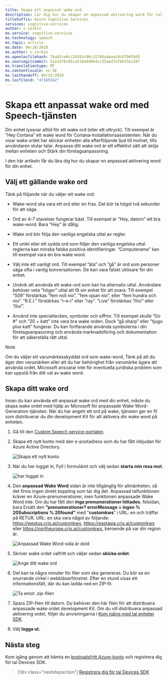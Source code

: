 ```yaml
---
title: Skapa ett anpassat wake ord
description: Lär dig hur du skapar en anpassad aktivering word för tal enheter SDK.
titleSuffix: Azure Cognitive Services
services: cognitive-services
author: v-jerkin
ms.service: cognitive-services
ms.technology: speech
ms.topic: article
ms.date: 04/28/2018
ms.author: v-jerkin
ms.openlocfilehash: 7ba62ce0cc2d391c96c31795aabaac9c8796f6d5
ms.sourcegitcommit: 51a1476c85ca518a6d8b4cc35aed7a76b33e130f
ms.translationtype: MT
ms.contentlocale: sv-SE
ms.lasthandoff: 09/25/2018
ms.locfileid: "47165542"
---
```

# <a name="create-a-custom-wake-word-by-using-the-speech-service"></a>Skapa ett anpassat wake ord med Speech-tjänsten

Din enhet lyssnar alltid för ett wake ord (eller ett uttryck). Till exempel är ”Hey Cortana” ett wake word för Cortana-Installationsassistenten. När du visar wake ordet har skickar enheten alla efterföljande ljud till molnet, tills användaren slutar talar. Anpassa ditt wake ord är ett effektivt sätt att skilja mellan enheten och Stärk din företagsanpassning.

I den här artikeln får du lära dig hur du skapar en anpassad aktivering word för din enhet.

## <a name="choose-an-effective-wake-word"></a>Välj ett gällande wake ord

Tänk på följande när du väljer ett wake ord:

* Wake-word ska vara ett ord eller en fras. Det bör ta högst två sekunder för att säga.

* Ord av 4-7 stavelser fungerar bäst. Till exempel är ”Hey, datorn” ett bra wake-word. Bara ”Hey” är dålig.

* Wake ord bör följa den vanliga engelska uttal av regler.

* Ett unikt eller ett sydda ord som följer den vanliga engelska uttal reglerna kan minska falska positiva identifieringar. ”Computerama” kan till exempel vara en bra wake word.

* Välj inte ett vanligt ord. Till exempel ”äta” och ”gå” är ord som personer säga ofta i vanlig konversationen. De kan vara falskt utlösare för din enhet.

* Undvik att använda ett wake-ord som kan ha alternativ uttal. Användare behöver veta ”höger” uttal att få sin enhet för att svara. Till exempel ”509” förstärkas ”fem noll nio”, ”fem ojsan nio”, eller ”fem hundra och nio”. ”R.E.I.” förstärkas ”r-e-i” eller ”ray”. ”Live” förstärkas ”/līv/” eller ”/liv/”.

* Använd inte specialtecken, symboler och siffror. Till exempel skulle ”Go #” och ”20 + katt” inte vara bra wake orden. Dock ”gå sharp” eller ”tjugo plus katt” fungerar. Du kan fortfarande använda symbolerna i din företagsanpassning och använda marknadsföring och dokumentation för att säkerställa rätt uttal.

> [!NOTE]
> Om du väljer ett varumärkesskyddat ord som wake-word, Tänk på att du äger den varumärken eller att du har behörighet från varumärke ägare att använda ordet. Microsoft ansvarar inte för eventuella juridiska problem som kan uppstå från ditt val av wake word.

## <a name="create-your-wake-word"></a>Skapa ditt wake ord

Innan du kan använda ett anpassat wake ord med din enhet, måste du skapa wake ordet med hjälp av Microsoft för anpassade Wake Word-Generation-tjänsten. När du har angett ett ord på wake, tjänsten ger en fil som distribuerar du din development Kit för att aktivera din wake word på enheten.

1. Gå till den [Custom Speech service-portalen](https://cris.ai/).

2. Skapa ett nytt konto med den e-postadress som du har fått inbjudan för Azure Active Directory. 

    ![Skapa ett nytt konto](media/speech-devices-sdk/wake-word-1.png)
 
3.  När du har loggat in, Fyll i formuläret och välj sedan **starta min resa mot**.

    ![har loggat in](media/speech-devices-sdk/wake-word-3.png)
 
4. Den **anpassad Wake Word** sidan är inte tillgänglig för allmänheten, så det finns ingen direkt koppling som tar dig det. Anpassad talfunktionen kräver en Azure-prenumerationer, men funktionen anpassade Wake Word inte. Om du har fått den **inga prenumerationer hittades.** felsidan, bara Ersätt den **”prenumerationer? errorMessage = ingen % 20Subscriptions % 20found”** med ”**customkws**” i URL: en och träffar på RETUR. URL: en ska vara något av följande: https://westus.cris.ai/customkws, https://eastasia.cris.ai/customkws eller https://northeurope.cris.ai/customkws, beroende på var din region är.   


    ![Anpassad Wake Word-sida är dold](media/speech-devices-sdk/wake-word-4.png)
 
6. Skriver wake ordet valfritt och väljer sedan **skicka ordet**.

    ![Ange ditt wake ord](media/speech-devices-sdk/wake-word-5.png)
 
7. Det kan ta några minuter för filer som ska genereras. Du bör se en snurrande cirkel i webbläsarfönstret. Efter en stund visas ett informationsfält, där du kan ladda ned en ZIP-fil.

    ![Ta emot .zip-filen](media/speech-devices-sdk/wake-word-6.png)

8. Spara ZIP-filen till datorn. Du behöver den här filen för att distribuera anpassade wake ordet development Kit. Om du vill distribuera anpassad aktivering ordet, följer du anvisningarna i [Kom igång med tal enheter SDK](speech-devices-sdk-qsg.md).

9. Välj **logga ut.**

## <a name="next-steps"></a>Nästa steg

Kom igång genom att hämta en [kostnadsfritt Azure-konto](https://azure.microsoft.com/free/) och registrera dig för tal Devices SDK.

> [!div class="nextstepaction"]
> [Registrera dig för tal Devices SDK](get-speech-devices-sdk.md)

